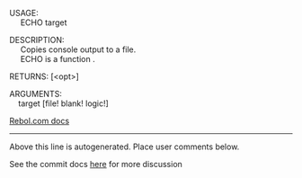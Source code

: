 USAGE:  
&nbsp;&nbsp;&nbsp;&nbsp;&nbsp;ECHO&nbsp;target&nbsp;  
  
DESCRIPTION:  
&nbsp;&nbsp;&nbsp;&nbsp;&nbsp;Copies&nbsp;console&nbsp;output&nbsp;to&nbsp;a&nbsp;file.  
&nbsp;&nbsp;&nbsp;&nbsp;&nbsp;ECHO&nbsp;is&nbsp;a&nbsp;function&nbsp;.  
  
RETURNS:&nbsp;[&lt;opt&gt;]  
  
ARGUMENTS:  
&nbsp;&nbsp;&nbsp;&nbsp;target&nbsp;[file!&nbsp;blank!&nbsp;logic!]  

[Rebol.com docs](http://www.rebol.com/r3/docs/functions/echo.html)
___
Above this line is autogenerated. Place user comments below.

See the commit docs [here](https://github.com/metaeducation/ren-c/commit/de46d2544142d7ef5f4f363f33f2b95884d0d5bb) for more discussion
